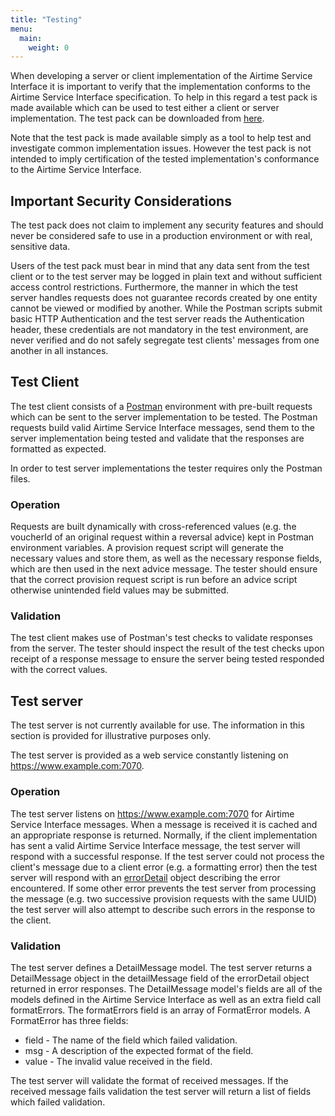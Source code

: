 ```yaml
---
title: "Testing"
menu:
  main:
    weight: 0
---
```


When developing a server or client implementation of the Airtime Service Interface it is important to verify that the implementation conforms to the Airtime Service Interface specification. To help in this regard a test pack is made available which can be used to test either a client or server implementation. The test pack can be downloaded from [here](https://github.com/electrumpayments/airtime-service-interface-test-pack).

Note that the test pack is made available simply as a tool to help test and investigate common implementation issues. However the test pack is not intended to imply certification of the tested implementation's conformance to the Airtime Service Interface.

## Important Security Considerations

The test pack does not claim to implement any security features and should never be considered safe to use in a production environment or with real, sensitive data.

Users of the test pack must bear in mind that any data sent from the test client or to the test server may be logged in plain text and without sufficient access control restrictions. Furthermore, the manner in which the test server handles requests does not guarantee records created by one entity cannot be viewed or modified by another. While the Postman scripts submit basic HTTP Authentication and the test server reads the Authentication header, these credentials are not mandatory in the test environment, are never verified and do not safely segregate test clients' messages from one another in all instances.

## Test Client
The test client consists of a [Postman](https://www.getpostman.com) environment with pre-built requests which can be sent to the server implementation to be tested. The Postman requests build valid Airtime Service Interface messages, send them to the server implementation being tested and validate that the responses are formatted as expected.

In order to test server implementations the tester requires only the Postman files.

### Operation

Requests are built dynamically with cross-referenced values (e.g. the voucherId of an original request within a reversal advice) kept in Postman environment variables. A provision request script will generate the necessary values and store them, as well as the necessary response fields, which are then used in the next advice message. The tester should ensure that the correct provision request script is run before an advice script otherwise unintended field values may be submitted.

### Validation

The test client makes use of Postman's test checks to validate responses from the server. The tester should inspect the result of the test checks upon receipt of a response message to ensure the server being tested responded with the correct values.

## Test server

The test server is not currently available for use. The information in this section is provided for illustrative purposes only.

The test server is provided as a web service constantly listening on https://www.example.com:7070.

### Operation

The test server listens on https://www.example.com:7070 for Airtime Service Interface messages. When a message is received it is cached and an appropriate response is returned. Normally, if the client implementation has sent a valid Airtime Service Interface message, the test server will respond with a successful response. If the test server could not process the client's message due to a client error (e.g. a formatting error) then the test server will respond with an [errorDetail](/specification/operations/#errorDetail) object describing the error encountered. If some other error prevents the test server from processing the message (e.g. two successive provision requests with the same UUID) the test server will also attempt to describe such errors in the response to the client.

### Validation

The test server defines a DetailMessage model. The test server returns a DetailMessage object in the detailMessage field of the errorDetail object returned in error responses. The DetailMessage model's fields are all of the models defined in the Airtime Service Interface as well as an extra field call formatErrors. The formatErrors field is an array of FormatError models. A FormatError has three fields:

- field - The name of the field which failed validation.
- msg - A description of the expected format of the field.
- value - The invalid value received in the field.

The test server will validate the format of received messages. If the received message fails validation the test server will return a list of fields which failed validation.

